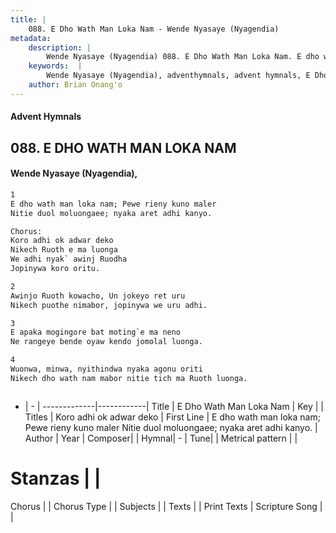 ```yaml
---
title: |
    088. E Dho Wath Man Loka Nam - Wende Nyasaye (Nyagendia)
metadata:
    description: |
        Wende Nyasaye (Nyagendia) 088. E Dho Wath Man Loka Nam. E dho wath man loka nam; Pewe rieny kuno maler Nitie duol moluongaee; nyaka aret adhi kanyo.  Chorus: Koro adhi ok adwar deko Nikech Ruoth e ma luonga We adhi nyak` awinj Ruodha Jopinywa koro oritu.  
    keywords:  |
        Wende Nyasaye (Nyagendia), adventhymnals, advent hymnals, E Dho Wath Man Loka Nam, E dho wath man loka nam; Pewe rieny kuno maler Nitie duol moluongaee; nyaka aret adhi kanyo.. Koro adhi ok adwar deko
    author: Brian Onang'o
---
```


#### Advent Hymnals
## 088. E DHO WATH MAN LOKA NAM
####  Wende Nyasaye (Nyagendia),

```txt
1
E dho wath man loka nam; Pewe rieny kuno maler
Nitie duol moluongaee; nyaka aret adhi kanyo.

Chorus:
Koro adhi ok adwar deko
Nikech Ruoth e ma luonga
We adhi nyak` awinj Ruodha
Jopinywa koro oritu.

2
Awinjo Ruoth kowacho, Un jokeyo ret uru
Nikech puothe nimabor, jopinywa we uru adhi.

3
E apaka mogingore bat moting`e ma neno
Ne rangeye bende oyaw kendo jomolal luonga.

4
Wuonwa, minwa, nyithindwa nyaka agonu oriti
Nikech dho wath nam mabor nitie tich ma Ruoth luonga.



```

- |   -  |
-------------|------------|
Title | E Dho Wath Man Loka Nam |
Key |  |
Titles | Koro adhi ok adwar deko |
First Line | E dho wath man loka nam; Pewe rieny kuno maler Nitie duol moluongaee; nyaka aret adhi kanyo. |
Author | 
Year | 
Composer| |
Hymnal|  - |
Tune|  |
Metrical pattern | |
# Stanzas |  |
Chorus |  |
Chorus Type |  |
Subjects | |
Texts |  |
Print Texts | 
Scripture Song |  |
    
